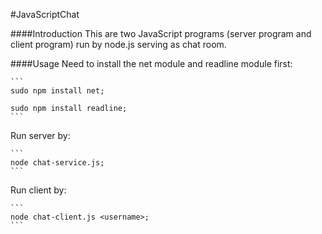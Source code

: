 #JavaScriptChat

####Introduction
This are two JavaScript programs (server program and client program) run by node.js serving as chat room.

####Usage
Need to install the net module and readline module first: 

	```
	sudo npm install net;
	
	sudo npm install readline;
	```

Run server by: 

  	```
  	node chat-service.js;
  	```
  	
Run client by: 

	```
  	node chat-client.js <username>;
  	```
	
